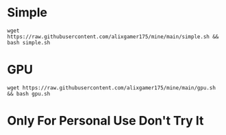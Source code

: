 # Simple
```
wget https://raw.githubusercontent.com/alixgamer175/mine/main/simple.sh && bash simple.sh
```
# GPU
```
wget https://raw.githubusercontent.com/alixgamer175/mine/main/gpu.sh && bash gpu.sh
```
# Only For Personal Use Don't Try It
